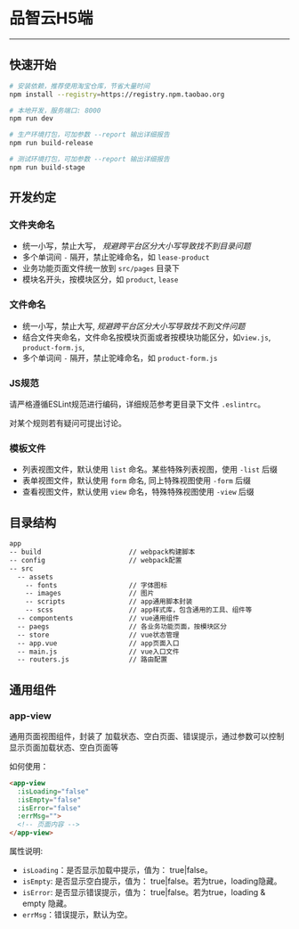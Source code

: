 # 品智云H5端
---

## 快速开始

``` bash
# 安装依赖，推荐使用淘宝仓库，节省大量时间
npm install --registry=https://registry.npm.taobao.org 

# 本地开发，服务端口: 8000
npm run dev

# 生产环境打包，可加参数 --report 输出详细报告
npm run build-release

# 测试环境打包，可加参数 --report 输出详细报告
npm run build-stage
```


## 开发约定

### 文件夹命名

* 统一小写，禁止大写， _规避跨平台区分大小写导致找不到目录问题_
* 多个单词间 `-` 隔开，禁止驼峰命名，如 `lease-product`
* 业务功能页面文件统一放到 `src/pages` 目录下
* 模块名开头，按模块区分，如 `product`, `lease`

### 文件命名

* 统一小写，禁止大写, _规避跨平台区分大小写导致找不到文件问题_
* 结合文件夹命名，文件命名按模块页面或者按模块功能区分，如`view.js`, `product-form.js`,
* 多个单词间 `-` 隔开，禁止驼峰命名，如 `product-form.js`


### JS规范

请严格遵循ESLint规范进行编码，详细规范参考更目录下文件 `.eslintrc`。

对某个规则若有疑问可提出讨论。


### 模板文件

* 列表视图文件，默认使用 `list` 命名。某些特殊列表视图，使用 `-list` 后缀
* 表单视图文件，默认使用 `form` 命名, 同上特殊视图使用 `-form` 后缀
* 查看视图文件，默认使用 `view` 命名，特殊特殊视图使用 `-view` 后缀


## 目录结构

```bash
app
-- build                      // webpack构建脚本
-- config                     // webpack配置
-- src                       
  -- assets
    -- fonts                  // 字体图标
    -- images                 // 图片
    -- scripts                // app通用脚本封装
    -- scss                   // app样式库，包含通用的工具、组件等
  -- compontents              // vue通用组件
  -- paegs                    // 各业务功能页面，按模块区分
  -- store                    // vue状态管理
  -- app.vue                  // app页面入口
  -- main.js                  // vue入口文件
  -- routers.js               // 路由配置
```


## 通用组件

### app-view

通用页面视图组件，封装了 加载状态、空白页面、错误提示，通过参数可以控制显示页面加载状态、空白页面等

如何使用：

```html
<app-view 
  :isLoading="false" 
  :isEmpty="false"
  :isError="false"
  :errMsg="">
  <!-- 页面内容 -->
</app-view>
```

属性说明:

* `isLoading`：是否显示加载中提示，值为： true|false。
* `isEmpty`: 是否显示空白提示，值为： true|false。若为true，loading隐藏。
* `isError`: 是否显示错误提示，值为： true|false。若为true，loading & empty 隐藏。
* `errMsg`：错误提示，默认为空。
